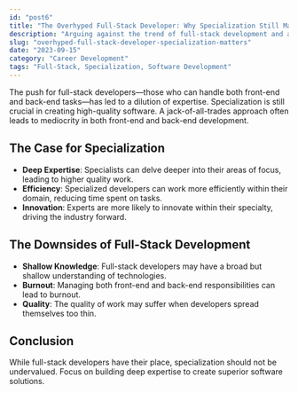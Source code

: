 ```yaml
---
id: "post6"
title: "The Overhyped Full-Stack Developer: Why Specialization Still Matters"
description: "Arguing against the trend of full-stack development and advocating for specialization."
slug: "overhyped-full-stack-developer-specialization-matters"
date: "2023-09-15"
category: "Career Development"
tags: "Full-Stack, Specialization, Software Development"
---
```


The push for full-stack developers—those who can handle both front-end and back-end tasks—has led to a dilution of expertise. Specialization is still crucial in creating high-quality software. A jack-of-all-trades approach often leads to mediocrity in both front-end and back-end development.

## The Case for Specialization

- **Deep Expertise**: Specialists can delve deeper into their areas of focus, leading to higher quality work.
- **Efficiency**: Specialized developers can work more efficiently within their domain, reducing time spent on tasks.
- **Innovation**: Experts are more likely to innovate within their specialty, driving the industry forward.

## The Downsides of Full-Stack Development

- **Shallow Knowledge**: Full-stack developers may have a broad but shallow understanding of technologies.
- **Burnout**: Managing both front-end and back-end responsibilities can lead to burnout.
- **Quality**: The quality of work may suffer when developers spread themselves too thin.

## Conclusion

While full-stack developers have their place, specialization should not be undervalued. Focus on building deep expertise to create superior software solutions.
